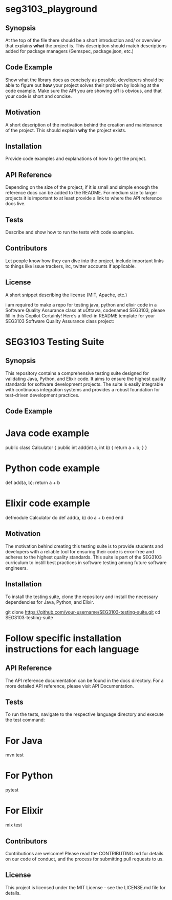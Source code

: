 # seg3103_playground

## Synopsis

At the top of the file there should be a short introduction and/ or overview that explains **what** the project is. This description should match descriptions added for package managers (Gemspec, package.json, etc.)

## Code Example

Show what the library does as concisely as possible, developers should be able to figure out **how** your project solves their problem by looking at the code example. Make sure the API you are showing off is obvious, and that your code is short and concise.

## Motivation

A short description of the motivation behind the creation and maintenance of the project. This should explain **why** the project exists.

## Installation

Provide code examples and explanations of how to get the project.

## API Reference

Depending on the size of the project, if it is small and simple enough the reference docs can be added to the README. For medium size to larger projects it is important to at least provide a link to where the API reference docs live.

## Tests

Describe and show how to run the tests with code examples.

## Contributors

Let people know how they can dive into the project, include important links to things like issue trackers, irc, twitter accounts if applicable.

## License

A short snippet describing the license (MIT, Apache, etc.)

i am required to make a repo for testing java, python and elixir code in a Software Quality Assurance class at uOttawa, codenamed SEG3103, please fill in this
Copilot
Certainly! Here’s a filled-in README template for your SEG3103 Software Quality Assurance class project:

# SEG3103 Testing Suite

## Synopsis

This repository contains a comprehensive testing suite designed for validating Java, Python, and Elixir code. It aims to ensure the highest quality standards for software development projects. The suite is easily integrable with continuous integration systems and provides a robust foundation for test-driven development practices.

## Code Example

# Java code example
public class Calculator {
    public int add(int a, int b) {
        return a + b;
    }
}

# Python code example
def add(a, b):
    return a + b

# Elixir code example
defmodule Calculator do
  def add(a, b) do
    a + b
  end
end

## Motivation
The motivation behind creating this testing suite is to provide students and developers with a reliable tool for ensuring their code is error-free and adheres to the highest quality standards. This suite is part of the SEG3103 curriculum to instill best practices in software testing among future software engineers.

## Installation
To install the testing suite, clone the repository and install the necessary dependencies for Java, Python, and Elixir.

git clone https://github.com/your-username/SEG3103-testing-suite.git
cd SEG3103-testing-suite
# Follow specific installation instructions for each language

## API Reference
The API reference documentation can be found in the docs directory. For a more detailed API reference, please visit API Documentation.

## Tests
To run the tests, navigate to the respective language directory and execute the test command:

# For Java
mvn test

# For Python
pytest

# For Elixir
mix test

## Contributors
Contributions are welcome! Please read the CONTRIBUTING.md for details on our code of conduct, and the process for submitting pull requests to us.

## License
This project is licensed under the MIT License - see the LICENSE.md file for details.

